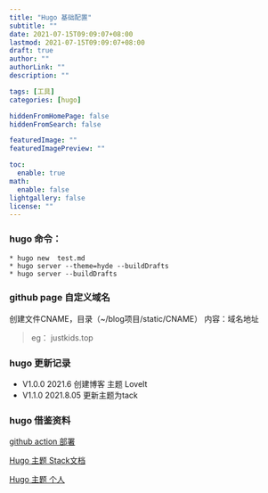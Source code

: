 ```yaml
---
title: "Hugo 基础配置"
subtitle: ""
date: 2021-07-15T09:09:07+08:00
lastmod: 2021-07-15T09:09:07+08:00
draft: true
author: ""
authorLink: ""
description: ""

tags: [工具]
categories: [hugo]

hiddenFromHomePage: false
hiddenFromSearch: false

featuredImage: ""
featuredImagePreview: ""

toc:
  enable: true
math:
  enable: false
lightgallery: false
license: ""
---
```

### hugo 命令：
```
* hugo new  test.md
* hugo server --theme=hyde --buildDrafts
* hugo server --buildDrafts
```
### github page 自定义域名
创建文件CNAME，目录（~/blog项目/static/CNAME）
内容：域名地址
> eg： justkids.top


### hugo 更新记录
- V1.0.0  2021.6   创建博客  主题 LoveIt
- V1.1.0  2021.8.05  更新主题为tack


### hugo 借鉴资料
[github action 部署](https://io-oi.me/tech/deploy-hugo-to-github-pages-via-github-actions/)

[Hugo 主题 Stack文档](https://docs.stack.jimmycai.com/zh/)

[Hugo 主题 个人](https://yinhe.co/archives/20210401_hugo_theme_stack.html)
<!--more-->
